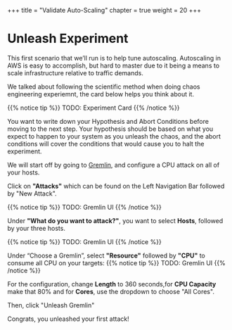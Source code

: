 +++
title = "Validate Auto-Scaling"
chapter = true
weight = 20
+++

# Unleash Experiment
This first scenario that we’ll run is to help tune autoscaling. Autoscaling in AWS is easy to accomplish, but hard to master due to it being a means to scale infrastructure relative to traffic demands.

We talked about following the scientific method when doing chaos engineering experiemnt, the card below helps you think about it. 

{{% notice tip %}}
TODO: Experiment Card
{{% /notice %}}

You want to write down your Hypothesis and Abort Conditions before moving to the next step. 
Your hypothesis should be based on what you expect to happen to your system as you unleash the chaos, and the abort conditions will cover the conditions that would cause you to halt the experiment. 

We will start off by going to [Gremlin](https://app.gremlin.com), and configure a CPU attack on all of your hosts.

Click on **"Attacks"** which can be found on the Left Navigation Bar followed by "New Attack". 

{{% notice tip %}}
TODO: Gremlin UI
{{% /notice %}}

Under **"What do you want to attack?"**,  you want to select **Hosts**, followed by your three hosts. 

{{% notice tip %}}
TODO: Gremlin UI
{{% /notice %}}

Under “Choose a Gremlin”, select **"Resource"** followed by **"CPU"** to consume all CPU on your targets:
{{% notice tip %}}
TODO: Gremlin UI
{{% /notice %}}

For the configuration, change **Length** to 360 seconds,for **CPU Capacity** make that 80% and for **Cores**, use the dropdown to choose "All Cores". 

Then, click "Unleash Gremlin"

Congrats, you unleashed your first attack!